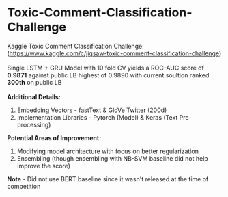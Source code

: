 # Toxic-Comment-Classification-Challenge

Kaggle Toxic Comment Classification Challenge: (https://www.kaggle.com/c/jigsaw-toxic-comment-classification-challenge) <br />
<br />
Single LSTM + GRU Model with 10 fold CV yields a ROC-AUC score of **0.9871** against public LB highest of 0.9890 with current soultion ranked **300th** on public LB <br />
<br />
**Additional Details:**
1. Embedding Vectors - fastText & GloVe Twitter (200d)
2. Implementation Libraries - Pytorch (Model) & Keras (Text Pre-processing)

**Potential Areas of Improvement:**
1. Modifying model architecture with focus on better regularization
2. Ensembling (though ensembling with NB-SVM baseline did not help improve the score)

**Note** - Did not use BERT baseline since it wasn't released at the time of competition <br />

